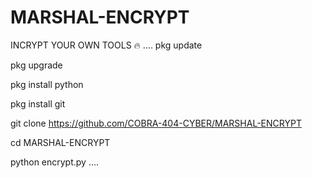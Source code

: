 # MARSHAL-ENCRYPT

INCRYPT YOUR OWN TOOLS 🔥
....
pkg update

pkg upgrade

pkg install python

pkg install git

git clone https://github.com/COBRA-404-CYBER/MARSHAL-ENCRYPT

cd MARSHAL-ENCRYPT

python encrypt.py
....
